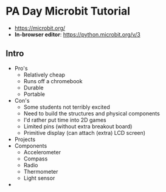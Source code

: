 # PA Day Microbit Tutorial

- https://microbit.org/
- **In-browser editor**: https://python.microbit.org/v/3

## Intro
- Pro's
  - Relatively cheap
  - Runs off a chromebook
  - Durable
  - Portable
- Con's
  - Some students not terribly excited
  - Need to build the structures and physical components
  - I'd rather put time into 2D games
  - Limited pins (without extra breakout board)
  - Primitive display (can attach (extra) LCD screen)
- Projects
- Components
  - Accelerometer
  - Compass
  - Radio
  - Thermometer
  - Light sensor
- 

